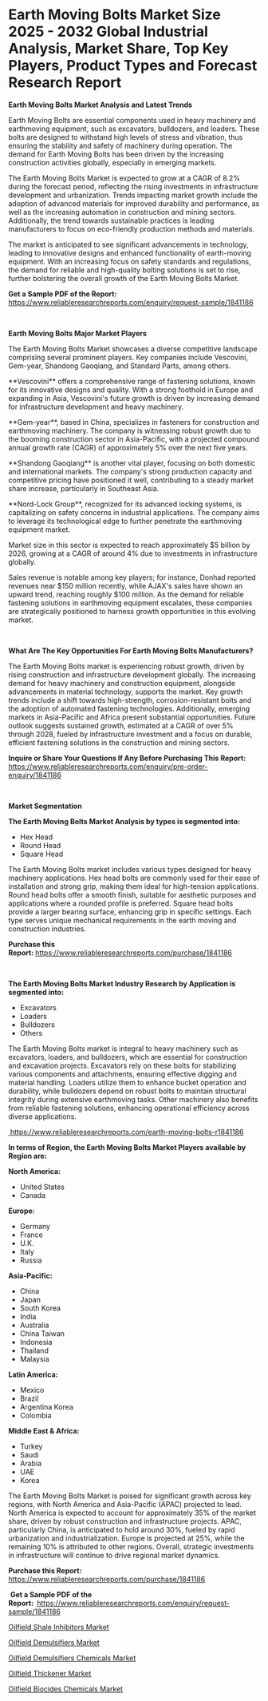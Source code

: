 <p><h1>Earth Moving Bolts Market Size 2025 - 2032 Global Industrial Analysis, Market Share, Top Key Players, Product Types and Forecast Research Report</h1></p><p><strong>Earth Moving Bolts Market Analysis and Latest Trends</strong></p>
<p><p>Earth Moving Bolts are essential components used in heavy machinery and earthmoving equipment, such as excavators, bulldozers, and loaders. These bolts are designed to withstand high levels of stress and vibration, thus ensuring the stability and safety of machinery during operation. The demand for Earth Moving Bolts has been driven by the increasing construction activities globally, especially in emerging markets.</p><p>The Earth Moving Bolts Market is expected to grow at a CAGR of 8.2% during the forecast period, reflecting the rising investments in infrastructure development and urbanization. Trends impacting market growth include the adoption of advanced materials for improved durability and performance, as well as the increasing automation in construction and mining sectors. Additionally, the trend towards sustainable practices is leading manufacturers to focus on eco-friendly production methods and materials.</p><p>The market is anticipated to see significant advancements in technology, leading to innovative designs and enhanced functionality of earth-moving equipment. With an increasing focus on safety standards and regulations, the demand for reliable and high-quality bolting solutions is set to rise, further bolstering the overall growth of the Earth Moving Bolts Market.</p></p>
<p><strong>Get a Sample PDF of the Report:&nbsp;</strong> <a href="https://www.reliableresearchreports.com/enquiry/request-sample/1841186?utm_campaign=115&utm_medium=2&utm_source=Github&utm_content=ia&utm_term=03022025&utm_id=earth-moving-bolts">https://www.reliableresearchreports.com/enquiry/request-sample/1841186</a></p>
<p>&nbsp;</p>
<p><strong>Earth Moving Bolts Major Market Players</strong></p>
<p><p>The Earth Moving Bolts Market showcases a diverse competitive landscape comprising several prominent players. Key companies include Vescovini, Gem-year, Shandong Gaoqiang, and Standard Parts, among others. </p><p>**Vescovini** offers a comprehensive range of fastening solutions, known for its innovative designs and quality. With a strong foothold in Europe and expanding in Asia, Vescovini's future growth is driven by increasing demand for infrastructure development and heavy machinery.</p><p>**Gem-year**, based in China, specializes in fasteners for construction and earthmoving machinery. The company is witnessing robust growth due to the booming construction sector in Asia-Pacific, with a projected compound annual growth rate (CAGR) of approximately 5% over the next five years.</p><p>**Shandong Gaoqiang** is another vital player, focusing on both domestic and international markets. The company's strong production capacity and competitive pricing have positioned it well, contributing to a steady market share increase, particularly in Southeast Asia.</p><p>**Nord-Lock Group**, recognized for its advanced locking systems, is capitalizing on safety concerns in industrial applications. The company aims to leverage its technological edge to further penetrate the earthmoving equipment market.</p><p>Market size in this sector is expected to reach approximately $5 billion by 2026, growing at a CAGR of around 4% due to investments in infrastructure globally. </p><p>Sales revenue is notable among key players; for instance, Donhad reported revenues near $150 million recently, while AJAX's sales have shown an upward trend, reaching roughly $100 million. As the demand for reliable fastening solutions in earthmoving equipment escalates, these companies are strategically positioned to harness growth opportunities in this evolving market.</p></p>
<p>&nbsp;</p>
<p><strong>What Are The Key Opportunities For Earth Moving Bolts Manufacturers?</strong></p>
<p><p>The Earth Moving Bolts market is experiencing robust growth, driven by rising construction and infrastructure development globally. The increasing demand for heavy machinery and construction equipment, alongside advancements in material technology, supports the market. Key growth trends include a shift towards high-strength, corrosion-resistant bolts and the adoption of automated fastening technologies. Additionally, emerging markets in Asia-Pacific and Africa present substantial opportunities. Future outlook suggests sustained growth, estimated at a CAGR of over 5% through 2028, fueled by infrastructure investment and a focus on durable, efficient fastening solutions in the construction and mining sectors.</p></p>
<p><strong>Inquire or Share Your Questions If Any Before Purchasing This Report:</strong> <a href="https://www.reliableresearchreports.com/enquiry/pre-order-enquiry/1841186?utm_campaign=115&utm_medium=2&utm_source=Github&utm_content=ia&utm_term=03022025&utm_id=earth-moving-bolts">https://www.reliableresearchreports.com/enquiry/pre-order-enquiry/1841186</a></p>
<p>&nbsp;</p>
<p><strong>Market Segmentation</strong></p>
<p><strong>The Earth Moving Bolts Market Analysis by types is segmented into:</strong></p>
<p><ul><li>Hex Head</li><li>Round Head</li><li>Square Head</li></ul></p>
<p><p>The Earth Moving Bolts market includes various types designed for heavy machinery applications. Hex head bolts are commonly used for their ease of installation and strong grip, making them ideal for high-tension applications. Round head bolts offer a smooth finish, suitable for aesthetic purposes and applications where a rounded profile is preferred. Square head bolts provide a larger bearing surface, enhancing grip in specific settings. Each type serves unique mechanical requirements in the earth moving and construction industries.</p></p>
<p><strong>Purchase this Report:&nbsp;</strong><a href="https://www.reliableresearchreports.com/purchase/1841186?utm_campaign=115&utm_medium=2&utm_source=Github&utm_content=ia&utm_term=03022025&utm_id=earth-moving-bolts">https://www.reliableresearchreports.com/purchase/1841186</a></p>
<p>&nbsp;</p>
<p><strong>The Earth Moving Bolts Market Industry Research by Application is segmented into:</strong></p>
<p><ul><li>Excavators</li><li>Loaders</li><li>Bulldozers</li><li>Others</li></ul></p>
<p><p>The Earth Moving Bolts market is integral to heavy machinery such as excavators, loaders, and bulldozers, which are essential for construction and excavation projects. Excavators rely on these bolts for stabilizing various components and attachments, ensuring effective digging and material handling. Loaders utilize them to enhance bucket operation and durability, while bulldozers depend on robust bolts to maintain structural integrity during extensive earthmoving tasks. Other machinery also benefits from reliable fastening solutions, enhancing operational efficiency across diverse applications.</p></p>
<p><a href="https://www.reliableresearchreports.com/earth-moving-bolts-r1841186?utm_campaign=115&utm_medium=2&utm_source=Github&utm_content=ia&utm_term=03022025&utm_id=earth-moving-bolts">&nbsp;https://www.reliableresearchreports.com/earth-moving-bolts-r1841186</a></p>
<p><strong>In terms of Region, the Earth Moving Bolts Market Players available by Region are:</strong></p>
<p>
    <p> <strong> North America: </strong>
        <ul>
            <li>United States</li>
            <li>Canada</li>
        </ul>
        </p> 
    <p> <strong> Europe: </strong>
        <ul>
            <li>Germany</li>
            <li>France</li>
            <li>U.K.</li>
            <li>Italy</li>
            <li>Russia</li>
        </ul>
        </p> 
    <p> <strong> Asia-Pacific: </strong>
        <ul>
            <li>China</li>
            <li>Japan</li>
            <li>South Korea</li>
            <li>India</li>
            <li>Australia</li>
            <li>China Taiwan</li>
            <li>Indonesia</li>
            <li>Thailand</li>
            <li>Malaysia</li>
        </ul>
        </p> 
    <p> <strong> Latin America: </strong>
        <ul>
            <li>Mexico</li>
            <li>Brazil</li>
            <li>Argentina Korea</li>
            <li>Colombia</li>
        </ul>
        </p> 
    <p> <strong> Middle East & Africa: </strong>
        <ul>
            <li>Turkey</li>
            <li>Saudi</li>
            <li>Arabia</li>
            <li>UAE</li>
            <li>Korea</li>
        </ul>
    </p>
    </p>
<p><p>The Earth Moving Bolts Market is poised for significant growth across key regions, with North America and Asia-Pacific (APAC) projected to lead. North America is expected to account for approximately 35% of the market share, driven by robust construction and infrastructure projects. APAC, particularly China, is anticipated to hold around 30%, fueled by rapid urbanization and industrialization. Europe is projected at 25%, while the remaining 10% is attributed to other regions. Overall, strategic investments in infrastructure will continue to drive regional market dynamics.</p></p>
<p><strong>Purchase this Report: </strong><a href="https://www.reliableresearchreports.com/purchase/1841186?utm_campaign=115&utm_medium=2&utm_source=Github&utm_content=ia&utm_term=03022025&utm_id=earth-moving-bolts">https://www.reliableresearchreports.com/purchase/1841186</a></p>
<p>&nbsp;<strong>Get a Sample PDF of the Report:&nbsp;&nbsp;</strong><a href="https://www.reliableresearchreports.com/enquiry/request-sample/1841186?utm_campaign=115&utm_medium=2&utm_source=Github&utm_content=ia&utm_term=03022025&utm_id=earth-moving-bolts">https://www.reliableresearchreports.com/enquiry/request-sample/1841186</a></p>
<p><strong></strong></p>
<p><p><a href="https://github.com/arnoldannice0/Market-Research-Report-List-1/blob/main/oilfield-shale-inhibitors-market.md?utm_campaign=115&utm_medium=2&utm_source=Github&utm_content=ia&utm_term=03022025&utm_id=earth-moving-bolts">Oilfield Shale Inhibitors Market</a></p><p><a href="https://github.com/adyawafurber1/Market-Research-Report-List-1/blob/main/oilfield-demulsifiers-market.md?utm_campaign=115&utm_medium=2&utm_source=Github&utm_content=ia&utm_term=03022025&utm_id=earth-moving-bolts">Oilfield Demulsifiers Market</a></p><p><a href="https://github.com/sungbruington660/Market-Research-Report-List-1/blob/main/oilfield-demulsifiers-chemicals-market.md?utm_campaign=115&utm_medium=2&utm_source=Github&utm_content=ia&utm_term=03022025&utm_id=earth-moving-bolts">Oilfield Demulsifiers Chemicals Market</a></p><p><a href="https://github.com/pimanoruman/Market-Research-Report-List-1/blob/main/oilfield-thickener-market.md?utm_campaign=115&utm_medium=2&utm_source=Github&utm_content=ia&utm_term=03022025&utm_id=earth-moving-bolts">Oilfield Thickener Market</a></p><p><a href="https://github.com/justalichtenberger/Market-Research-Report-List-1/blob/main/oilfield-biocides-chemicals-market.md?utm_campaign=115&utm_medium=2&utm_source=Github&utm_content=ia&utm_term=03022025&utm_id=earth-moving-bolts">Oilfield Biocides Chemicals Market</a></p></p>